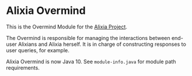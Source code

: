 # Alixia Overmind

This is the Overmind Module for the [Alixia Project](https://github.com/markhull/Alixia).

The Overmind is responsible for managing the interactions between end-user Alixians and Alixia herself. It is in charge of constructing responses to user queries, for example.

Alixia Overmind is now Java 10. See `module-info.java` for module path requirements.
